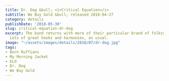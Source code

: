 ```yaml
---
title: Dr. Dog &bull; <i>Critical Equation</i>
subtitle: We Buy Gold &bull; released 2018-04-27
category: details
publishDate: '2018-05-30'
slug: critical-equation-dr-dog
excerpt: The band returns with more of their particular brand of folksy psychedelia.
  Lots of great hooks and harmonies, as usual.
image: "~/assets/images/details/2018/07/dr-dog.jpg"
tags:
- Born Ruffians
- My Morning Jacket
- ELO
- Dr. Dog
- We Buy Gold
---
```


